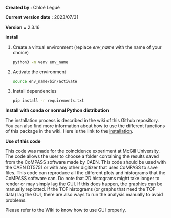 **Created by :** Chloé Legué

**Current version date :** 2023/07/31

**Version =** 2.3.16

**install**

1. Create a virtual environment (replace *env_name* with the name of your choice)

   ```bash
   python3 -m venv env_name
   ```
2. Activate the environment

   ```bash
   source env_name/bin/activate
   ```
3. Install dependencies

   ```bash
   pip install -r requirements.txt
   ```

**Install with conda or normal Python distribution**

The installation process is described in the wiki of this Github repository. You can also find more information about how to use the different functions of this package in the wiki. Here is the link to the [installation](https://github.com/Chujo58/ReadROOT/wiki).

**Use of this code**

This code was made for the coincidence experiment at McGill University. The code allows the user to choose a folder containing the results saved from the CoMPASS software made by CAEN. This code should be used with the CAEN DT5751 or with any other digitizer that uses CoMPASS to save files. This code can reproduce all the different plots and histograms that the CoMPASS software can. Do note that 2D histograms might take longer to render or may simply lag the GUI. If this does happen, the graphics can be manually replotted. If the TOF histograms (or graphs that need the TOF data) lag the GUI, there are also ways to run the analysis manually to avoid problems.

Please refer to the Wiki to know how to use GUI properly.
